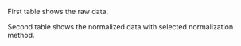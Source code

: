 First table shows the raw data.

Second table shows the normalized data with selected normalization method.